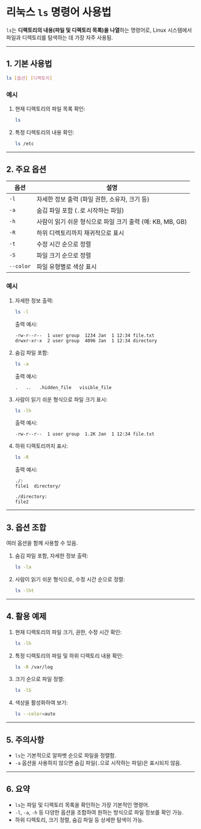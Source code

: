 
# 리눅스 `ls` 명령어 사용법

`ls`는 **디렉토리의 내용(파일 및 디렉토리 목록)을 나열**하는 명령어로, Linux 시스템에서 파일과 디렉토리를 탐색하는 데 가장 자주 사용됨.

---

## 1. 기본 사용법
```bash
ls [옵션] [디렉토리]
```

### 예시
1. 현재 디렉토리의 파일 목록 확인:
   ```bash
   ls
   ```

2. 특정 디렉토리의 내용 확인:
   ```bash
   ls /etc
   ```

---

## 2. 주요 옵션
| 옵션         | 설명                                                     |
|--------------|---------------------------------------------------------|
| `-l`         | 자세한 정보 출력 (파일 권한, 소유자, 크기 등)              |
| `-a`         | 숨김 파일 포함 (`.`로 시작하는 파일)                      |
| `-h`         | 사람이 읽기 쉬운 형식으로 파일 크기 출력 (예: KB, MB, GB)   |
| `-R`         | 하위 디렉토리까지 재귀적으로 표시                         |
| `-t`         | 수정 시간 순으로 정렬                                     |
| `-S`         | 파일 크기 순으로 정렬                                     |
| `--color`    | 파일 유형별로 색상 표시                                   |

### 예시
1. 자세한 정보 출력:
   ```bash
   ls -l
   ```
   출력 예시:
   ```
   -rw-r--r--  1 user group  1234 Jan  1 12:34 file.txt
   drwxr-xr-x  2 user group  4096 Jan  1 12:34 directory
   ```

2. 숨김 파일 포함:
   ```bash
   ls -a
   ```
   출력 예시:
   ```
   .   ..   .hidden_file   visible_file
   ```

3. 사람이 읽기 쉬운 형식으로 파일 크기 표시:
   ```bash
   ls -lh
   ```
   출력 예시:
   ```
   -rw-r--r--  1 user group  1.2K Jan  1 12:34 file.txt
   ```

4. 하위 디렉토리까지 표시:
   ```bash
   ls -R
   ```
   출력 예시:
   ```
   ./:
   file1  directory/

   ./directory:
   file2
   ```

---

## 3. 옵션 조합
여러 옵션을 함께 사용할 수 있음.

1. 숨김 파일 포함, 자세한 정보 출력:
   ```bash
   ls -la
   ```

2. 사람이 읽기 쉬운 형식으로, 수정 시간 순으로 정렬:
   ```bash
   ls -lht
   ```

---

## 4. 활용 예제
1. 현재 디렉토리의 파일 크기, 권한, 수정 시간 확인:
   ```bash
   ls -lh
   ```

2. 특정 디렉토리의 파일 및 하위 디렉토리 내용 확인:
   ```bash
   ls -R /var/log
   ```

3. 크기 순으로 파일 정렬:
   ```bash
   ls -lS
   ```

4. 색상을 활성화하여 보기:
   ```bash
   ls --color=auto
   ```

---

## 5. 주의사항
- `ls`는 기본적으로 알파벳 순으로 파일을 정렬함.
- `-a` 옵션을 사용하지 않으면 숨김 파일(`.`으로 시작하는 파일)은 표시되지 않음.

---

## 6. 요약
- `ls`는 파일 및 디렉토리 목록을 확인하는 가장 기본적인 명령어.
- `-l`, `-a`, `-h` 등 다양한 옵션을 조합하여 원하는 방식으로 파일 정보를 확인 가능.
- 하위 디렉토리, 크기 정렬, 숨김 파일 등 상세한 탐색이 가능.

